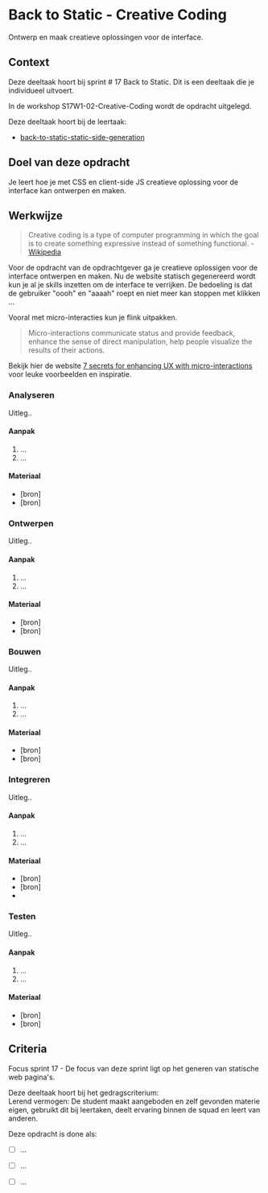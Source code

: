 
# Back to Static - Creative Coding

Ontwerp en maak creatieve oplossingen voor de interface.

## Context

Deze deeltaak hoort bij sprint # 17 Back to Static. 
Dit is een deeltaak die je individueel uitvoert.

In de workshop S17W1-02-Creative-Coding wordt de opdracht uitgelegd.

Deze deeltaak hoort bij de leertaak:
- [back-to-static-static-side-generation](https://github.com/fdnd-task/back-to-static-static-site-generation)


## Doel van deze opdracht

Je leert hoe je met CSS en client-side JS creatieve oplossing voor de interface kan ontwerpen en maken.


## Werkwijze

> Creative coding is a type of computer programming in which the goal is to create something expressive instead of something functional. - [Wikipedia](https://en.wikipedia.org/wiki/Creative_coding)

Voor de opdracht van de opdrachtgever ga je creatieve oplossigen voor de interface ontwerpen en maken. Nu de website statisch gegenereerd wordt kun je al je skills inzetten om de interface te verrijken. De bedoeling is dat de gebruiker "oooh" en "aaaah" roept en niet meer kan stoppen met klikken ... 

Vooral met micro-interacties kun je flink uitpakken. 

> Micro-interactions communicate status and provide feedback, enhance the sense of direct manipulation, help people visualize the results of their actions.

Bekijk hier de website [7 secrets for enhancing UX with micro-interactions](https://www.webdesignerdepot.com/2015/07/7-secrets-for-enhancing-ux-with-micro-interactions/) voor leuke voorbeelden en inspiratie.


### Analyseren
Uitleg..

#### Aanpak

1. ...
2. ...

#### Materiaal 

- [bron]
- [bron]

### Ontwerpen
Uitleg..

#### Aanpak

1. ...
2. ...

#### Materiaal 

- [bron]
- [bron]


### Bouwen
Uitleg..

#### Aanpak

1. ...
2. ...

#### Materiaal 

- [bron]
- [bron]

### Integreren
Uitleg..

#### Aanpak

1. ...
2. ...

#### Materiaal 

- [bron]
- [bron]
- 
### Testen
Uitleg..

#### Aanpak

1. ...
2. ...

#### Materiaal 

- [bron]
- [bron]

## Criteria

Focus sprint 17 - De focus van deze sprint ligt op het generen van statische web pagina's. 

Deze deeltaak hoort bij het gedragscriterium:  
Lerend vermogen: De student maakt aangeboden en zelf gevonden materie eigen, gebruikt dit bij leertaken, deelt ervaring binnen de squad en leert van anderen.

Deze opdracht is done als:

- [ ] ...
- [ ] ...
- [ ] ...

